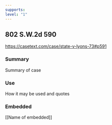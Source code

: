 ```yaml
---
supports: 
level: "1"
---
```

## 802 S.W.2d 590

https://casetext.com/case/state-v-lyons-73#p591

### Summary

Summary of case

### Use

How it may be used and quotes

### Embedded

[[Name of embedded]]